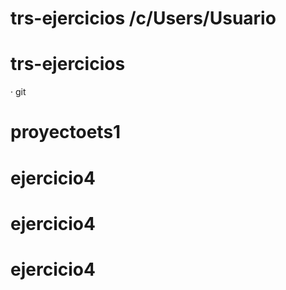 # trs-ejercicios /c/Users/Usuario
# trs-ejercicios
· git
# proyectoets1
# ejercicio4
# ejercicio4
# ejercicio4
